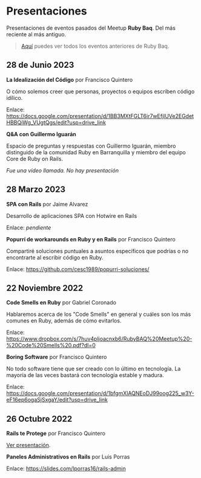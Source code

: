 # Presentaciones

Presentaciones de eventos pasados del Meetup **Ruby Baq**. Del más reciente al más antiguo.

> [Aquí](https://www.meetup.com/es/quillarb/events/past/) puedes ver todos los eventos anteriores de Ruby Baq.

## 28 de Junio 2023

**La Idealización del Código** por Francisco Quintero

O cómo solemos creer que personas, proyectos o equipos escriben código idílico.

Enlace: https://docs.google.com/presentation/d/1BB3MXtFGLT6ir7wEfjlUVe2EGdetHBBQiWg_VUgtQgs/edit?usp=drive_link

**Q&A con Guillermo Iguarán**

Espacio de preguntas y respuestas con Guillermo Iguarán, miembro distinguido de la comunidad Ruby en Barranquilla y miembro del equipo Core de Ruby on Rails.

_Fue una vídeo llamada. No hay presentación_

## 28 Marzo 2023

**SPA con Rails** por Jaime Alvarez

Desarrollo de aplicaciones SPA con Hotwire en Rails

Enlace: _pendiente_

**Popurrí de workarounds en Ruby y en Rails** por Francisco Quintero

Compartiré soluciones puntuales a asuntos específicos que podrías o no encontrarte al escribir código en Ruby.

Enlace: https://github.com/cesc1989/popurri-soluciones/

## 22 Noviembre 2022

**Code Smells en Ruby** por Gabriel Coronado

Hablaremos acerca de los "Code Smells" en general y cuáles son los más comunes en Ruby, además de cómo evitarlos.

Enlace: https://www.dropbox.com/s/7huv4pljoacnxb6/RubyBAQ%20Meetup%20-%20Code%20Smells%20.pdf?dl=0

**Boring Software** por Francisco Quintero

No todo software tiene que ser creado con lo último en tecnología. La mayoría de las veces bastará con tecnología estable y madura.

Enlace: https://docs.google.com/presentation/d/1bfgmXlAQNEoDJ99oog225_w3Y-eF16ep6ogaSjSxgaY/edit?usp=drive_link


## 26 Octubre 2022

**Rails te Protege** por Francisco Quintero

[Ver presentación](./20221026/Rails.te.protege.RubyBaq.Oct.2022.pdf).

**Paneles Administrativos en Rails** por Luis Porras

Enlace: https://slides.com/lporras16/rails-admin
